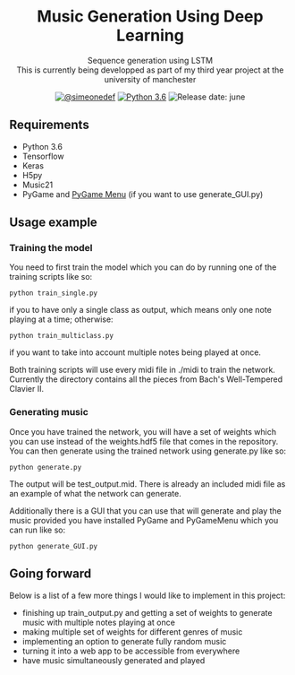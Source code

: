<h1 align="center">
  Music Generation Using Deep Learning
</h1>
<p align="center">Sequence generation using LSTM <br>
This is currently being developped as part of my third year project at the university of manchester</p>
<div align="center"><a href="https://github.com/simeonedef"><img alt="@simeonedef" src="https://img.shields.io/badge/Author-Sim%C3%A9one%20de%20Fremond-lightgrey.svg" /></a>
<!--a href="https://opensource.org/licenses/MIT/"><img alt="License MIT" src="https://ppizarror.com/badges/licensemit.svg" /></a-->
<a href="https://www.python.org/downloads/"><img alt="Python 3.6" src="https://ppizarror.com/badges/python36.svg" /></a>
<img alt="Release date: june" src="https://img.shields.io/badge/release%20date-june-brightgreen.svg "/>
</div>

## Requirements
* Python 3.6
* Tensorflow
* Keras
* H5py
* Music21
* PyGame and [PyGame Menu](https://github.com/ppizarror/pygame-menu) (if you want to use generate_GUI.py)

## Usage example
### Training the model
You need to first train the model which you can do by running one of the training scripts like so:
```
python train_single.py
```
if you to have only a single class as output, which means only one note playing at a time; otherwise:
```
python train_multiclass.py
```
if you want to take into account multiple notes being played at once.

Both training scripts will use every midi file in ./midi to train the network. Currently the directory contains all the pieces from Bach's Well-Tempered Clavier II.

### Generating music
Once you have trained the network, you will have a set of weights which you can use instead of the weights.hdf5 file that comes in the repository. You can then generate using the trained network using generate.py like so:
```
python generate.py
```
The output will be test_output.mid. There is already an included midi file as an example of what the network can generate.

Additionally there is a GUI that you can use that will generate and play the music provided you have installed PyGame and PyGameMenu which you can run like so:
```
python generate_GUI.py
```

## Going forward
Below is a list of a few more things I would like to implement in this project:
* finishing up train_output.py and getting a set of weights to generate music with multiple notes playing at once
* making multiple set of weights for different genres of music
* implementing an option to generate fully random music
* turning it into a web app to be accessible from everywhere
* have music simultaneously generated and played
